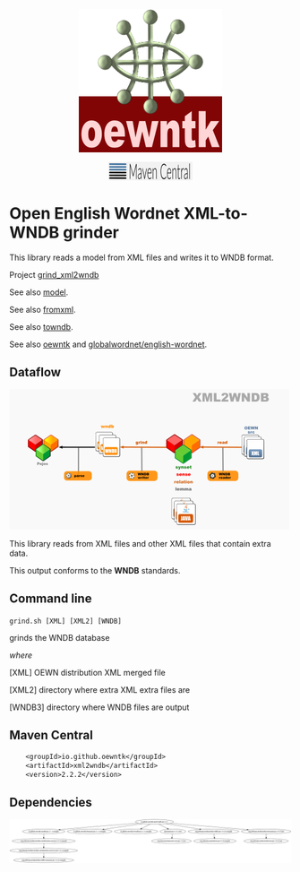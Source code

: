 <p align="center">
<img width="256" height="256" src="images/oewntk.png" alt="OEWNTK">
</p>
<p align="center">
<img width="150" src="images/mavencentral.png" alt="MavenCentral">
</p>

# Open English Wordnet XML-to-WNDB grinder

This library reads a model from XML files and writes it to WNDB format.

Project [grind_xml2wndb](https://github.com/oewntk/grind_xml2wndb)

See also [model](https://github.com/oewntk/model/blob/master/README.md).

See also [fromxml](https://github.com/oewntk/fromxml/blob/master/README.md).

See also [towndb](https://github.com/oewntk/towndb/blob/master/README.md).

See also [oewntk](https://github.com/oewntk)
and [globalwordnet/english-wordnet](https://github.com/globalwordnet/english-wordnet).

## Dataflow

![Dataflow](images/dataflow_xml2wndb.png  "Dataflow")

This library reads from XML files and other XML files that contain extra data.

This output conforms to the **WNDB** standards.

## Command line

`grind.sh [XML] [XML2] [WNDB]`

grinds the WNDB database

*where*

[XML] OEWN distribution XML merged file

[XML2] directory where extra XML extra files are

[WNDB3] directory where WNDB files are output

## Maven Central

		<groupId>io.github.oewntk</groupId>
		<artifactId>xml2wndb</artifactId>
		<version>2.2.2</version>

## Dependencies

![Dependencies](images/grind-xml2wndb.png  "Dataflow")
